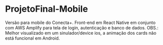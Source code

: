 # ProjetoFinal-Mobile
Versão para mobile do Conecta+. Front-end em React Native em conjunto com AWS Amplify para tela de login, autenticação e banco de dados.
OBS.: Melhor visualizado em um sinulador/device ios, a animação dos cards não está funcional em Android.
